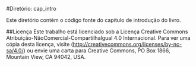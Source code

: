 #Diretório: cap_intro

Este diretório contém o código fonte do capítulo de introdução do livro.

##Licença
Este trabalho está licenciado sob a Licença Creative Commons Atribuição-NãoComercial-CompartilhaIgual 4.0 Internacional. Para ver uma cópia desta licença, visite (http://creativecommons.org/licenses/by-nc-sa/4.0/) ou envie uma carta para Creative Commons, PO Box 1866, Mountain View, CA 94042, USA.